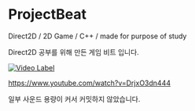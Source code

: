 # ProjectBeat
Direct2D / 2D Game / C++ / made for purpose of study

Direct2D 공부를 위해 만든 게임 비트 입니다.

[![Video Label](http://img.youtube.com/vi/DrjxO3dn444/0.jpg)](https://youtu.be/DrjxO3dn444)

https://www.youtube.com/watch?v=DrjxO3dn444

일부 사운드 용량이 커서 커밋하지 않았습니다.
